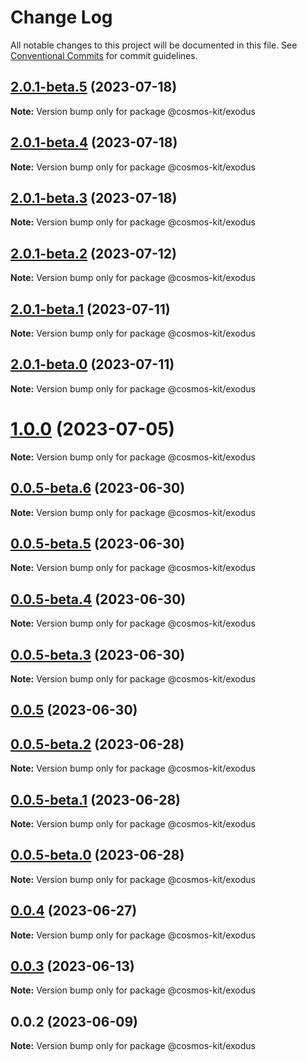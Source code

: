 # Change Log

All notable changes to this project will be documented in this file.
See [Conventional Commits](https://conventionalcommits.org) for commit guidelines.

## [2.0.1-beta.5](https://github.com/cosmology-tech/cosmos-kit/compare/@cosmos-kit/exodus@2.0.1-beta.4...@cosmos-kit/exodus@2.0.1-beta.5) (2023-07-18)

**Note:** Version bump only for package @cosmos-kit/exodus

## [2.0.1-beta.4](https://github.com/cosmology-tech/cosmos-kit/compare/@cosmos-kit/exodus@2.0.1-beta.3...@cosmos-kit/exodus@2.0.1-beta.4) (2023-07-18)

**Note:** Version bump only for package @cosmos-kit/exodus

## [2.0.1-beta.3](https://github.com/cosmology-tech/cosmos-kit/compare/@cosmos-kit/exodus@2.0.1-beta.2...@cosmos-kit/exodus@2.0.1-beta.3) (2023-07-18)

**Note:** Version bump only for package @cosmos-kit/exodus

## [2.0.1-beta.2](https://github.com/cosmology-tech/cosmos-kit/compare/@cosmos-kit/exodus@2.0.1-beta.1...@cosmos-kit/exodus@2.0.1-beta.2) (2023-07-12)

**Note:** Version bump only for package @cosmos-kit/exodus

## [2.0.1-beta.1](https://github.com/cosmology-tech/cosmos-kit/compare/@cosmos-kit/exodus@2.0.1-beta.0...@cosmos-kit/exodus@2.0.1-beta.1) (2023-07-11)

**Note:** Version bump only for package @cosmos-kit/exodus

## [2.0.1-beta.0](https://github.com/cosmology-tech/cosmos-kit/compare/@cosmos-kit/exodus@1.0.0...@cosmos-kit/exodus@2.0.1-beta.0) (2023-07-11)

**Note:** Version bump only for package @cosmos-kit/exodus

# [1.0.0](https://github.com/cosmology-tech/cosmos-kit/compare/@cosmos-kit/exodus@0.0.5-beta.6...@cosmos-kit/exodus@1.0.0) (2023-07-05)

**Note:** Version bump only for package @cosmos-kit/exodus

## [0.0.5-beta.6](https://github.com/cosmology-tech/cosmos-kit/compare/@cosmos-kit/exodus@0.0.5-beta.5...@cosmos-kit/exodus@0.0.5-beta.6) (2023-06-30)

**Note:** Version bump only for package @cosmos-kit/exodus

## [0.0.5-beta.5](https://github.com/cosmology-tech/cosmos-kit/compare/@cosmos-kit/exodus@0.0.5-beta.4...@cosmos-kit/exodus@0.0.5-beta.5) (2023-06-30)

**Note:** Version bump only for package @cosmos-kit/exodus

## [0.0.5-beta.4](https://github.com/cosmology-tech/cosmos-kit/compare/@cosmos-kit/exodus@0.0.5-beta.3...@cosmos-kit/exodus@0.0.5-beta.4) (2023-06-30)

**Note:** Version bump only for package @cosmos-kit/exodus

## [0.0.5-beta.3](https://github.com/cosmology-tech/cosmos-kit/compare/@cosmos-kit/exodus@0.0.5...@cosmos-kit/exodus@0.0.5-beta.3) (2023-06-30)

**Note:** Version bump only for package @cosmos-kit/exodus

## [0.0.5](https://github.com/cosmology-tech/cosmos-kit/compare/@cosmos-kit/exodus@0.0.4...@cosmos-kit/exodus@0.0.5) (2023-06-30)

## [0.0.5-beta.2](https://github.com/cosmology-tech/cosmos-kit/compare/@cosmos-kit/exodus@0.0.5-beta.1...@cosmos-kit/exodus@0.0.5-beta.2) (2023-06-28)

**Note:** Version bump only for package @cosmos-kit/exodus

## [0.0.5-beta.1](https://github.com/cosmology-tech/cosmos-kit/compare/@cosmos-kit/exodus@0.0.5-beta.0...@cosmos-kit/exodus@0.0.5-beta.1) (2023-06-28)

**Note:** Version bump only for package @cosmos-kit/exodus

## [0.0.5-beta.0](https://github.com/cosmology-tech/cosmos-kit/compare/@cosmos-kit/exodus@0.0.4...@cosmos-kit/exodus@0.0.5-beta.0) (2023-06-28)

**Note:** Version bump only for package @cosmos-kit/exodus

## [0.0.4](https://github.com/cosmology-tech/cosmos-kit/compare/@cosmos-kit/exodus@0.0.3...@cosmos-kit/exodus@0.0.4) (2023-06-27)

**Note:** Version bump only for package @cosmos-kit/exodus

## [0.0.3](https://github.com/cosmology-tech/cosmos-kit/compare/@cosmos-kit/exodus@0.0.2...@cosmos-kit/exodus@0.0.3) (2023-06-13)

**Note:** Version bump only for package @cosmos-kit/exodus

## 0.0.2 (2023-06-09)

**Note:** Version bump only for package @cosmos-kit/exodus

